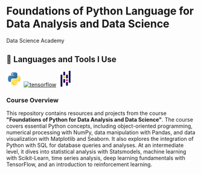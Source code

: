 <h1>Foundations of Python Language for Data Analysis and Data Science</h1>
<p>Data Science Academy</p>
<h2>🚀 Languages and Tools I Use</h2>
<p><a target="_blank" href="https://raw.githubusercontent.com/devicons/devicon/master/icons/python/python-original.svg" style="display: inline-block;"><img src="https://raw.githubusercontent.com/devicons/devicon/master/icons/python/python-original.svg" alt="python" width="42" height="42" /></a>
<a target="_blank" href="https://www.vectorlogo.zone/logos/tensorflow/tensorflow-icon.svg" style="display: inline-block;"><img src="https://www.vectorlogo.zone/logos/tensorflow/tensorflow-icon.svg" alt="tensorflow" width="42" height="42" /></a>
<a target="_blank" href="https://raw.githubusercontent.com/devicons/devicon/2ae2a900d2f041da66e950e4d48052658d850630/icons/pandas/pandas-original.svg" style="display: inline-block;"><img src="https://raw.githubusercontent.com/devicons/devicon/2ae2a900d2f041da66e950e4d48052658d850630/icons/pandas/pandas-original.svg" alt="pandas" width="42" height="42" ![NumPy Logo](https://iconduck.com/icons/20555/numpy)
/></a></p>

### Course Overview  

This repository contains resources and projects from the course **"Foundations of Python for Data Analysis and Data Science"**. The course covers essential Python concepts, including object-oriented programming, numerical processing with NumPy, data manipulation with Pandas, and data visualization with Matplotlib and Seaborn. It also explores the integration of Python with SQL for database queries and analyses. At an intermediate level, it dives into statistical analysis with Statsmodels, machine learning with Scikit-Learn, time series analysis, deep learning fundamentals with TensorFlow, and an introduction to reinforcement learning.

